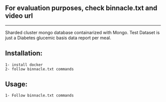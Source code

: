## For evaluation purposes, check binnacle.txt and video url
---
Sharded cluster mongo database containarized with Mongo.
Test Dataset is just a Diabetes glucemic basis data report per meal.

## Installation:

    1- install docker
    2- follow binnacle.txt commands

## Usage:

    1- Follow binnacle.txt commands
